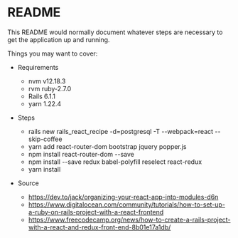 # README

This README would normally document whatever steps are necessary to get the
application up and running.

Things you may want to cover:

* Requirements
  * nvm v12.18.3
  * rvm ruby-2.7.0
  * Rails 6.1.1
  * yarn 1.22.4

* Steps
  * rails new rails_react_recipe -d=postgresql -T --webpack=react --skip-coffee
  * yarn add react-router-dom bootstrap jquery popper.js
  * npm install react-router-dom --save
  * npm install --save redux babel-polyfill reselect react-redux
  * yarn install

* Source
  * https://dev.to/jack/organizing-your-react-app-into-modules-d6n
  * https://www.digitalocean.com/community/tutorials/how-to-set-up-a-ruby-on-rails-project-with-a-react-frontend
  * https://www.freecodecamp.org/news/how-to-create-a-rails-project-with-a-react-and-redux-front-end-8b01e17a1db/
  